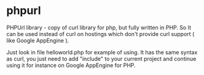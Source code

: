 phpurl
======

PHPUrl library - copy of curl library for php, but fully written in PHP. 
So It can be used instead of curl on hostings which don't provide curl support ( like Google AppEngine ).

Just look in file helloworld.php for example of using. It has the same syntax as curl, you just need to add "include" to 
your current project and continue using it for instance on Google AppEngine for PHP.

